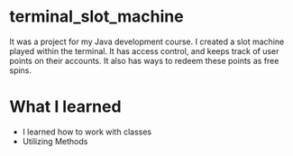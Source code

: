# terminal_slot_machine

It was a project for my Java development course. I created a slot machine played within the terminal. It has access control, and keeps track of user points on their accounts. It also has ways to redeem these points as free spins. 

# What I learned

- I learned how to work with classes
- Utilizing Methods

